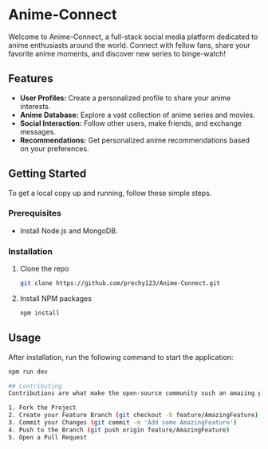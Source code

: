 # Anime-Connect

Welcome to Anime-Connect, a full-stack social media platform dedicated to anime enthusiasts around the world. Connect with fellow fans, share your favorite anime moments, and discover new series to binge-watch!

## Features

- **User Profiles:** Create a personalized profile to share your anime interests.
- **Anime Database:** Explore a vast collection of anime series and movies.
- **Social Interaction:** Follow other users, make friends, and exchange messages.
- **Recommendations:** Get personalized anime recommendations based on your preferences.

## Getting Started

To get a local copy up and running, follow these simple steps.

### Prerequisites

- Install Node.js and MongoDB.

### Installation

1. Clone the repo
   ```sh
   git clone https://github.com/prechy123/Anime-Connect.git

2. Install NPM packages
   ```sh
   npm install

## Usage
After installation, run the following command to start the application:
   ```sh
   npm run dev    

## Contributing
Contributions are what make the open-source community such an amazing place to learn, inspire, and create. Any contributions you make are greatly appreciated.

1. Fork the Project
2. Create your Feature Branch (git checkout -b feature/AmazingFeature)
3. Commit your Changes (git commit -m 'Add some AmazingFeature')
4. Push to the Branch (git push origin feature/AmazingFeature)
5. Open a Pull Request
